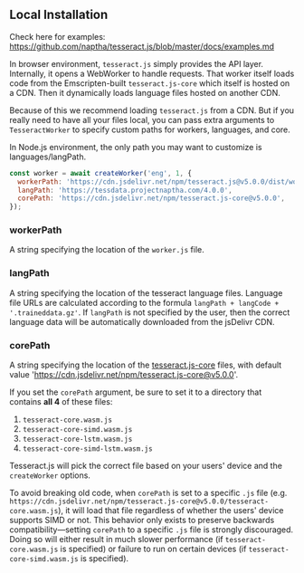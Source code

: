 ## Local Installation

Check here for examples: https://github.com/naptha/tesseract.js/blob/master/docs/examples.md 

In browser environment, `tesseract.js` simply provides the API layer. Internally, it opens a WebWorker to handle requests. That worker itself loads code from the Emscripten-built `tesseract.js-core` which itself is hosted on a CDN. Then it dynamically loads language files hosted on another CDN.

Because of this we recommend loading `tesseract.js` from a CDN. But if you really need to have all your files local, you can pass extra arguments to `TesseractWorker` to specify custom paths for workers, languages, and core.

In Node.js environment, the only path you may want to customize is languages/langPath.

```javascript
const worker = await createWorker('eng', 1, {
  workerPath: 'https://cdn.jsdelivr.net/npm/tesseract.js@v5.0.0/dist/worker.min.js',
  langPath: 'https://tessdata.projectnaptha.com/4.0.0',
  corePath: 'https://cdn.jsdelivr.net/npm/tesseract.js-core@v5.0.0',
});
```

### workerPath
A string specifying the location of the `worker.js` file.

### langPath
A string specifying the location of the tesseract language files. Language file URLs are calculated according to the formula `langPath + langCode + '.traineddata.gz'`.  If `langPath` is not specified by the user, then the correct language data will be automatically downloaded from the jsDelivr CDN. 

### corePath
A string specifying the location of the [tesseract.js-core](https://github.com/naptha/tesseract.js-core) files, with default value 'https://cdn.jsdelivr.net/npm/tesseract.js-core@v5.0.0'.

If you set the `corePath` argument, be sure to set it to a directory that contains **all 4** of these files:

1. `tesseract-core.wasm.js`
2. `tesseract-core-simd.wasm.js`
3. `tesseract-core-lstm.wasm.js`
4. `tesseract-core-simd-lstm.wasm.js`

Tesseract.js will pick the correct file based on your users' device and the `createWorker` options. 

To avoid breaking old code, when `corePath` is set to a specific `.js` file (e.g. `https://cdn.jsdelivr.net/npm/tesseract.js-core@v5.0.0/tesseract-core.wasm.js`), it will load that file regardless of whether the users' device supports SIMD or not.  This behavior only exists to preserve backwards compatibility—setting `corePath` to a specific `.js` file is strongly discouraged.  Doing so will either result in much slower performance (if `tesseract-core.wasm.js` is specified) or failure to run on certain devices (if `tesseract-core-simd.wasm.js` is specified).
